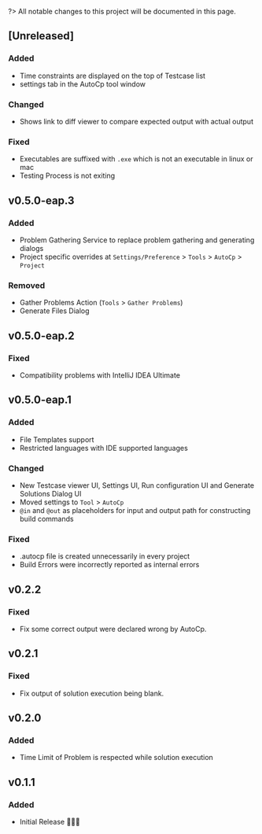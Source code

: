 <!-- Keep a Changelog guide -> https://keepachangelog.com -->
?> All notable changes to this project will be documented in this page.

## [Unreleased]

### Added

- Time constraints are displayed on the top of Testcase list
- settings tab in the AutoCp tool window

### Changed

- Shows link to diff viewer to compare expected output with actual output

### Fixed

- Executables are suffixed with ```.exe``` which is not an executable in linux or mac
- Testing Process is not exiting

## v0.5.0-eap.3

### Added

- Problem Gathering Service to replace problem gathering and generating dialogs
- Project specific overrides at ```Settings/Preference``` > ```Tools``` > ```AutoCp``` > ```Project```

### Removed

- Gather Problems Action (```Tools``` > ```Gather Problems```)
- Generate Files Dialog

## v0.5.0-eap.2

### Fixed

- Compatibility problems with IntelliJ IDEA Ultimate

## v0.5.0-eap.1

### Added

- File Templates support
- Restricted languages with IDE supported languages

### Changed

- New Testcase viewer UI, Settings UI, Run configuration UI and Generate Solutions Dialog UI
- Moved settings to ```Tool``` > ```AutoCp```
- ```@in``` and ```@out``` as placeholders for input and output path for constructing build commands

### Fixed

- .autocp file is created unnecessarily in every project
- Build Errors were incorrectly reported as internal errors

## v0.2.2

### Fixed

- Fix some correct output were declared wrong by AutoCp.

## v0.2.1

### Fixed

- Fix output of solution execution being blank.

## v0.2.0

### Added

- Time Limit of Problem is respected while solution execution

## v0.1.1

### Added

- Initial Release 🎉🎉😀
